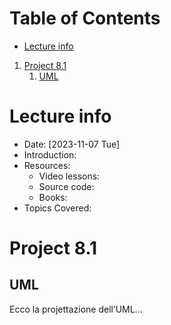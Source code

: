 
# Table of Contents

-   [Lecture info](#org0eb278e)
1.  [Project 8.1](#orgb179f83)
    1.  [UML](#org4a909c4)



<a id="org0eb278e"></a>

# Lecture info

-   Date: <span class="timestamp-wrapper"><span class="timestamp">[2023-11-07 Tue]</span></span>
-   Introduction:
-   Resources:
    -   Video lessons:
    -   Source code:
    -   Books:
-   Topics Covered:


<a id="orgb179f83"></a>

# Project 8.1


<a id="org4a909c4"></a>

## UML

Ecco la projettazione dell&rsquo;UML&#x2026;

